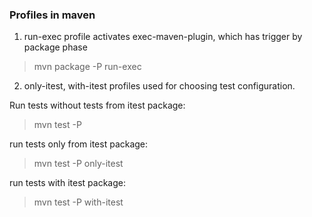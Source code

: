 ### Profiles in maven ###

1. run-exec profile activates exec-maven-plugin, which has trigger by package phase

> mvn package -P run-exec

2. only-itest, with-itest profiles used for choosing test configuration.

Run tests without tests from itest package:

> mvn test -P 

run tests only from itest package:

> mvn test -P only-itest

run tests with itest package:

> mvn test -P with-itest

